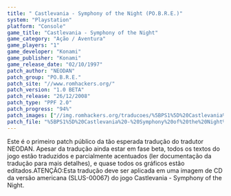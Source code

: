 ```yaml
---
title: " Castlevania - Symphony of the Night (PO.B.R.E.)"
system: "Playstation"
platform: "Console"
game_title: "Castlevania - Symphony of the Night"
game_category: "Ação / Aventura"
game_players: "1"
game_developer: "Konami"
game_publisher: "Konami"
game_release_date: "02/10/1997"
patch_author: "NEODAN"
patch_group: "PO.B.R.E."
patch_site: "//www.romhackers.org/"
patch_version: "1.0 BETA"
patch_release: "26/12/2008"
patch_type: "PPF 2.0"
patch_progress: "94%"
patch_images: ["//img.romhackers.org/traducoes/%5BPS1%5D%20Castlevania%20-%20Symphony%20of%20the%20Night%20-%20POBRE%20-%201.jpg","//img.romhackers.org/traducoes/%5BPS1%5D%20Castlevania%20-%20Symphony%20of%20the%20Night%20-%20POBRE%20-%202.jpg","//img.romhackers.org/traducoes/%5BPS1%5D%20Castlevania%20-%20Symphony%20of%20the%20Night%20-%20POBRE%20-%203.jpg"]
patch_file: "%5BPS1%5D%20Castlevania%20-%20Symphony%20of%20the%20Night%20(SLUS-00067)%20%5BT-BR%5D%20%5BT-NEODAN%20G-POBRE%5D%20%5BV-1.0%20BETA%20P-94%25%20A-2008%5D.zip"
---
```

Este é o primeiro patch público da tão esperada tradução do tradutor NEODAN. Apesar da tradução ainda estar em fase beta, todos os textos do jogo estão traduzidos e parcialmente acentuados (ler documentação da tradução para mais detalhes), e quase todos os gráficos estão editados.ATENÇÃO:Esta tradução deve ser aplicada em uma imagem de CD da versão americana (SLUS-00067) do jogo Castlevania - Symphony of the Night.
